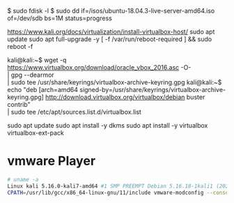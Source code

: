 $ sudo fdisk -l
$ sudo dd if=/isos/ubuntu-18.04.3-live-server-amd64.iso of=/dev/sdb bs=1M status=progress

https://www.kali.org/docs/virtualization/install-virtualbox-host/
sudo apt update
sudo apt full-upgrade -y
[ -f /var/run/reboot-required ] && sudo reboot -f

kali@kali:~$ wget -q https://www.virtualbox.org/download/oracle_vbox_2016.asc -O- \
  | gpg --dearmor \
  | sudo tee /usr/share/keyrings/virtualbox-archive-keyring.gpg
kali@kali:~$ echo "deb [arch=amd64 signed-by=/usr/share/keyrings/virtualbox-archive-keyring.gpg] http://download.virtualbox.org/virtualbox/debian buster contrib" \
  | sudo tee /etc/apt/sources.list.d/virtualbox.list

sudo apt update
sudo apt install -y dkms
sudo apt install -y virtualbox virtualbox-ext-pack

# vmware Player

```bash
# uname -a                                                                               
Linux kali 5.16.0-kali7-amd64 #1 SMP PREEMPT Debian 5.16.18-1kali1 (2022-04-01) x86_64 GNU/Linux
CPATH=/usr/lib/gcc/x86_64-linux-gnu/11/include vmware-modconfig --console --install-all
```